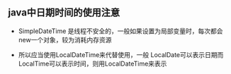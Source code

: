 ## java中日期时间的使用注意

- SimpleDateTime 是线程不安全的，一般如果设置为局部变量时，每次都会new一个对象，较为消耗内存资源

- 所以应当使用LocalDateTime来代替使用，一般 LocalDate可以表示日期而LocalTime可以表示时间，则用LocalDateTime来表示